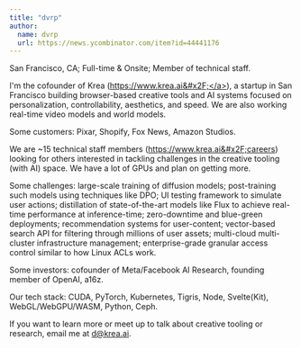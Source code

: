 ```yaml
---
title: "dvrp"
author:
  name: dvrp
  url: https://news.ycombinator.com/item?id=44441176
---
```

San Francisco, CA; Full-time &amp; Onsite; Member of technical staff.

I&#x27;m the cofounder of Krea (<a href="https:&#x2F;&#x2F;www.krea.ai&#x2F;" rel="nofollow">https:&#x2F;&#x2F;www.krea.ai&#x2F;</a>), a startup in San
Francisco building browser-based creative tools and AI systems
focused on personalization, controllability, aesthetics, and speed.
We are also working real-time video models and world models.

Some customers: Pixar, Shopify, Fox News, Amazon Studios.

We are ~15 technical staff members (<a href="https:&#x2F;&#x2F;www.krea.ai&#x2F;careers" rel="nofollow">https:&#x2F;&#x2F;www.krea.ai&#x2F;careers</a>)
looking for others interested in tackling challenges in the creative
tooling (with AI) space.  We have a lot of GPUs and plan on
getting more.

Some challenges: large-scale training of diffusion models; post-training
such models using techniques like DPO; UI testing framework to
simulate user actions; distillation of state-of-the-art models like
Flux to achieve real-time performance at inference-time; zero-downtime
and blue-green deployments; recommendation systems for user-content;
vector-based search API for filtering through millions of user
assets; multi-cloud multi-cluster infrastructure management;
enterprise-grade granular access control similar to how Linux ACLs
work.

Some investors: cofounder of Meta&#x2F;Facebook AI Research, founding
member of OpenAI, a16z.

Our tech stack: CUDA, PyTorch, Kubernetes, Tigris, Node, Svelte(Kit),
WebGL&#x2F;WebGPU&#x2F;WASM, Python, Ceph.

If you want to learn more or meet up to talk about creative tooling or research, email me at d@krea.ai.
<JobApplication />
